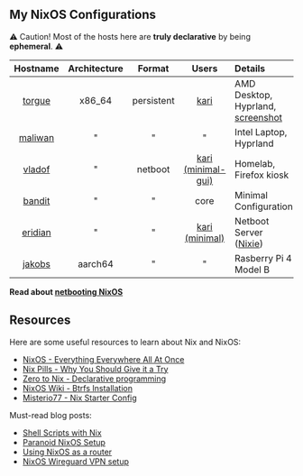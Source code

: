 ## My NixOS Configurations

⚠️ Caution! Most of the hosts here are **truly declarative** by being **ephemeral**. ⚠️

| Hostname | Architecture | Format       | Users | Details
| :-:       |  :-:    | :-:          | :-:   | :-
[torgue](nixosConfigurations/torgue/default.nix)   | x86_64  | persistent | [kari](home-manager/users/kari/default.nix)               | AMD Desktop, Hyprland, [screenshot](https://raw.githubusercontent.com/tupakkatapa/nix-config/main/nixosConfigurations/torgue/screenshot.png)
[maliwan](nixosConfigurations/maliwan/default.nix) | "       | "          | "                                                         | Intel Laptop, Hyprland
[vladof](nixosConfigurations/vladof/default.nix)   | "       | netboot    | [kari (minimal-gui)](home-manager/users/kari/minimal.nix) | Homelab, Firefox kiosk
[bandit](nixosConfigurations/bandit/default.nix)   | "       | "          | core                                                      | Minimal Configuration
[eridian](nixosConfigurations/eridian/default.nix) | "       | "          | [kari (minimal)](home-manager/users/kari/minimal.nix)     | Netboot Server ([Nixie](https://github.com/majbacka-labs/nixos.fi))
[jakobs](nixosConfigurations/jakobs/default.nix)   | aarch64 | "          | "                                                         | Rasberry Pi 4 Model B

**Read about [netbooting NixOS](https://blog.coditon.com/content/posts/Netbooting%20NixOS.md)**

## Resources

Here are some useful resources to learn about Nix and NixOS:

- [NixOS - Everything Everywhere All At Once](https://www.youtube.com/watch?v=CwfKlX3rA6E)
- [Nix Pills - Why You Should Give it a Try](https://nixos.org/guides/nix-pills/why-you-should-give-it-a-try.html)
- [Zero to Nix - Declarative programming](https://zero-to-nix.com/concepts/declarative)
- [NixOS Wiki - Btrfs Installation](https://nixos.wiki/wiki/Btrfs)
- [Misterio77 - Nix Starter Config](https://github.com/Misterio77/nix-starter-configs)

Must-read blog posts:

- [Shell Scripts with Nix](https://ertt.ca/nix/shell-scripts/)
- [Paranoid NixOS Setup](https://xeiaso.net/blog/paranoid-nixos-2021-07-18/)
- [Using NixOS as a router](https://francis.begyn.be/blog/nixos-home-router)
- [NixOS Wireguard VPN setup](https://alberand.com/nixos-wireguard-vpn.html)

